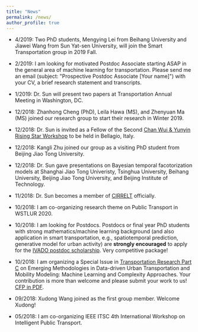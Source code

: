 ```yaml
---
title: "News"
permalink: /news/
author_profile: true
---
```

* 4/2019: Two PhD students, Mengying Lei from Beihang University and Jiawei Wang from Sun Yat-sen University, will join the Smart Transportation group in 2019 Fall.

* 2/2019: I am looking for motivated Postdoc Associate starting ASAP in the general area of machine learning for transportation. Please send me an email (subject: "Prospective Postdoc Associate [Your name]") with your CV, a brief research statement and transcripts.

* 1/2019: Dr. Sun will present two papers at Transportation Annual Meeting in Washington, DC. 

* 12/2018: Zhanhong Cheng (PhD), Leila Hawa (MS), and Zhenyuan Ma (MS) joined our research group to start their research in Winter 2019.

* 12/2018: Dr. Sun is invited as a Fellow of the Second [Chan Wui & Yunyin Rising Star Workshop](https://commons.ualr.edu/chanrsworkshop/) to be held in Bellagio, Italy.

* 12/2018: Kangli Zhu joined our group as a visiting PhD student from Beijing Jiao Tong University.

* 12/2018: Dr. Sun gave presentations on Bayesian temporal facotorization models at Shanghai Jiao Tong Univeristy, Tsinghua University, Beihang University, Beijing Jiao Tong University, and Beijing Institute of Technology.  

* 11/2018: Dr. Sun becomes a member of [CIRRELT](https://www.cirrelt.ca/) officially.

* 10/2018: I am co-organizing research theme on Public Transport in WSTLUR 2020.  

* 10/2018: I am looking for Postdocs. Postdocs or final year PhD students with strong mathematics/machine learning background (and also application in smart transportation, e.g., spatiotemporal prediction, generative model for urban activity) are __strongly encouraged__ to apply for the [IVADO postdoc scholarship](https://ivado.ca/en/ivado-scholarships/postdoctoral-scholarships/). Very competitive package!

* 10/2018: I am organizing a Special Issue in [Transportation Research Part C](https://www.journals.elsevier.com/transportation-research-part-c-emerging-technologies/call-for-papers/emerging-methods-for-data-driven-urban-transportation) on Emerging Methodologies in Data-driven Urban Transportation and Mobility Modeling: Machine Learning and Complexity Approaches. Your contribution is more than welcome and please submit your work to us! [CFP in PDF](https://lijunsun.github.io/files/TRC_CFP.pdf).

* 09/2018: Xudong Wang joined as the first group member. Welcome Xudong!

* 05/2018: I am co-organizing IEEE ITSC 4th International Workshop on Intelligent Public Transport.